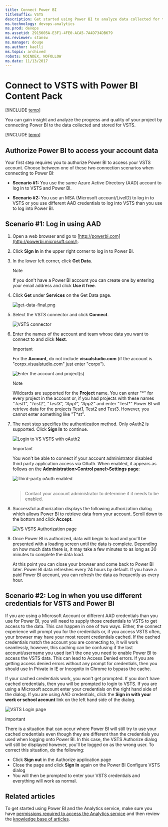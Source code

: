 ```yaml
---
title: Connect Power BI 
titleSuffix: VSTS
description: Get started using Power BI to analyze data collected for team projects hosted on Visual Studio Team Services (VSTS) 
ms.technology: devops-analytics
ms.prod: devops
ms.assetid: 2915605A-E3F1-4FE0-ACA5-7A4D734DB679
ms.reviewer: stansw
ms.manager: douge
ms.author: kaelli
ms.topic: archived
robots: NOINDEX, NOFOLLOW
ms.date: 11/13/2017
---
```


# Connect to VSTS with Power BI Content Pack

[!INCLUDE [temp](../../_shared/version-vsts-only.md)] 

You can gain insight and analyze the progress and quality of your project by connecting Power BI to the data collected and stored for VSTS. 

[!INCLUDE [temp](../_shared/content-pack-deprecation.md)]

## Authorize Power BI to access your account data
Your first step requires you to authorize Power BI to access your VSTS account. Choose between one of these two connection scenarios when connecting to Power BI:

- **Scenario #1:**  You use the same Azure Active Directory (AAD) account to log in to VSTS and Power BI.

- **Scenario #2:**  You use an MSA (Microsoft account/LiveID) to log in to VSTS or you use different AAD credentials to log into VSTS than you use to log into Power BI.


## Scenario #1: Log in using AAD

1. Open a web browser and go to [http://powerbi.com](http://powerbi.microsoft.com/).

2. Click **Sign In** in the upper right corner to log in to Power BI.

3. In the lower left corner, click **Get Data**.

	>[!NOTE]  
	>If you don't have a Power BI account you can create one by entering your email address and click **Use it free**. 

4. Click **Get** under **Services** on the Get Data page.

	![get-data-final.png](_img/get-data-final.png)

5. Select the VSTS connector and click **Connect**.

	![VSTS connector](_img/connect-to-vs-team-services-choose.png)

6. Enter the names of the account and team whose data you want to connect to and click **Next**.

	> [!IMPORTANT]  
	> For the **Account**, do not include  **visualstudio.com** (if the account is "corpx.visualstudio.com" just enter "corpx").  
	
	![Enter the account and project(s)](_img/connect-to-vs-team-services.png)  

	> [!NOTE]  
	> Wildcards are supported for the **Project** name. You can enter "&#42;" for every project in the account or, if you had projects with these names <i>"Test1", "Test2", "Test3", "App1", "App2"</i> and enter "Test&#42;" Power BI will retrieve data for the projects Test1, Test2 and Test3. However, you cannot enter something like "T&#42;st". 

7. The next step specifies the authentication method. Only oAuth2 is supported. Click **Sign In** to continue.

	![Login to VS VSTS with oAuth2](_img/connect-to-vs-team-services-auth.png)  

	> [!IMPORTANT]  
	> You won't be able to connect if your account administrator disabled third party application access via OAuth. When enabled, it appears as follows on the **Administration&gt;Control panel&gt;Settings page**:  
	>
	> ![Third-party oAuth enabled](_img/Screen5.png)  <br/><br/>

	> Contact your account administrator to determine if it needs to be enabled.  

8. Successful authorization displays the following authorization dialog which allows Power BI to retrieve data from your account. Scroll down to the bottom and click **Accept**.

	![VS VSTS Authorization page](_img/Screen6.png)  

9. Once Power BI is authorized, data will begin to load and you'll be presented with a loading screen until the data is complete. Depending on how much data there is, it may take a few minutes to as long as 30 minutes to complete the data load.

	At this point you can close your browser and come back to Power BI later. Power BI data refreshes every 24 hours by default. If you have a paid Power BI account, you can refresh the data as frequently as every hour.

## Scenario #2: Log in when you use different credentials for VSTS and Power BI  

If you are using a Microsoft Account or different AAD credentials than you use for Power BI, you will need to supply those credentials to VSTS to get access to the data. This can happen in one of two ways. Either, the connect experience will prompt you for the credentials or, if you access VSTS often, your browser may have your most recent credentials cached. If the cached credentials match the account you are connecting to, it will work seamlessly, however, this caching can be confusing if the last account/username you used isn't the one you need to enable Power BI to access the VSTS data. This can lead to Access Denied errors. If you are getting access denied errors without any prompt for credentials, then you should use In Private in IE or Incognito in Chrome to bypass the cache.

If your cached credentials work, you won't get prompted. If you don't have cached credentials, then you will be prompted to login to VSTS. If you are using a Microsoft account enter your credentials on the right hand side of the dialog. If you are using AAD credentials, click the **Sign in with your work or school account** link on the left hand side of the dialog.

![VSTS Login page](_img/Screen7.png)

> [!IMPORTANT]  
> There is a situation that can occur where Power BI will still try to use your cached credentials even though they are different than the credentials you used when logging onto Power BI. In this case, the VSTS Authorize dialog will still be displayed however, you'll be logged on as the wrong user. To correct this situation, do the following:     
> - Click **Sign out** in the Authorize application page  
> - Close the page and click **Sign In** again on the Power BI Configure VSTS dialog  
> - You will then be prompted to enter your VSTS credentials and everything will work as normal.  


## Related articles

To get started using Power BI and the Analytics service, make sure you have [permissions required to access the Analytics service](../analytics/analytics-security.md) and then review the [knowledge base of articles](https://docs.microsoft.com/en-us/power-bi/).




